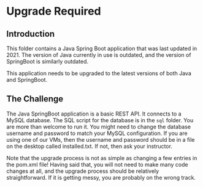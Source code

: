 # Upgrade Required

## Introduction

This folder contains a Java Spring Boot application that was last updated in 2021. The version of Java currently in use is outdated, and the version of SpringBoot is similarly outdated.

This application needs to be upgraded to the latest versions of both Java and SpringBoot.

## The Challenge

The Java SpringBoot application is a basic REST API. It connects to a MySQL database. The SQL script for the database is in the `sql` folder. You are more than welcome to run it. You might need to change the database username and password to match your MySQL configuration. If you are using one of our VMs, then the username and password should be in a file on the desktop called installed.txt. If not, then ask your instructor.

Note that the upgrade process is not as simple as changing a few entries in the pom.xml file! Having said that, you will not need to make many code changes at all, and the upgrade process should be relatively straightforward. If it is getting messy, you are probably on the wrong track.


